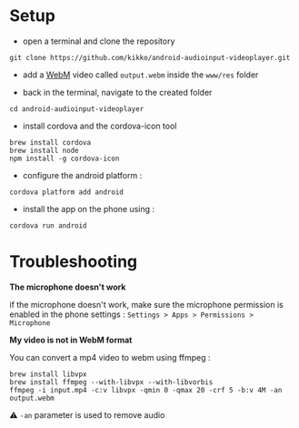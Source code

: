 # Setup

- open a terminal and clone the repository

`git clone https://github.com/kikko/android-audioinput-videoplayer.git`

- add a [WebM](http://www.webmproject.org/) video called `output.webm` inside the `www/res` folder

- back in the terminal, navigate to the created folder

`cd android-audioinput-videoplayer`

- install cordova and the cordova-icon tool

```
brew install cordova
brew install node
npm install -g cordova-icon
```

- configure the android platform :

`cordova platform add android`

- install the app on the phone using :

`cordova run android`


# Troubleshooting

**The microphone doesn't work**

if the microphone doesn't work, make sure the microphone permission is enabled
in the phone settings : `Settings > Apps > Permissions > Microphone`

**My video is not in WebM format**

You can convert a mp4 video to webm using ffmpeg :

```
brew install libvpx
brew install ffmpeg --with-libvpx --with-libvorbis
ffmpeg -i input.mp4 -c:v libvpx -qmin 0 -qmax 20 -crf 5 -b:v 4M -an output.webm
```

:warning: `-an` parameter is used to remove audio
